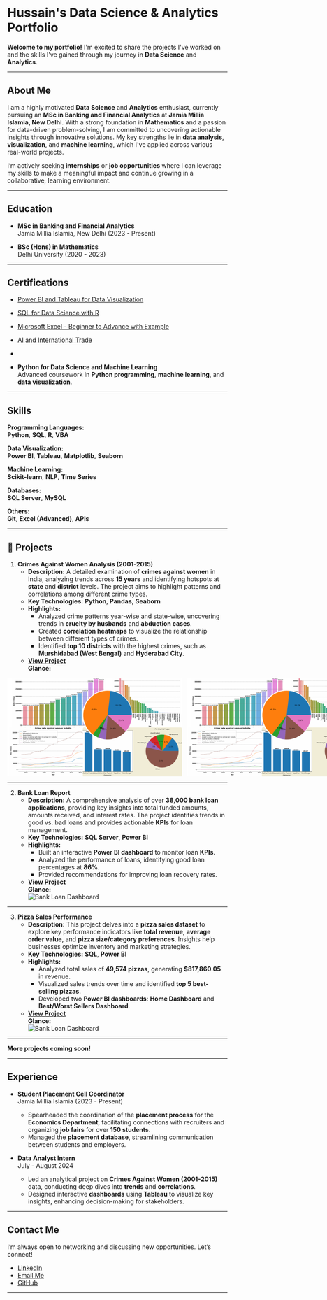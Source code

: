 # Hussain's Data Science & Analytics Portfolio

**Welcome to my portfolio!** I'm excited to share the projects I've worked on and the skills I've gained through my journey in **Data Science** and **Analytics**.

---

## About Me
I am a highly motivated **Data Science** and **Analytics** enthusiast, currently pursuing an **MSc in Banking and Financial Analytics** at **Jamia Millia Islamia, New Delhi**. With a strong foundation in **Mathematics** and a passion for data-driven problem-solving, I am committed to uncovering actionable insights through innovative solutions. My key strengths lie in **data analysis**, **visualization**, and **machine learning**, which I've applied across various real-world projects.

I’m actively seeking **internships** or **job opportunities** where I can leverage my skills to make a meaningful impact and continue growing in a collaborative, learning environment.

---

## Education
- **MSc in Banking and Financial Analytics**  
  Jamia Millia Islamia, New Delhi (2023 - Present)
  
- **BSc (Hons) in Mathematics**  
  Delhi University (2020 - 2023)

---

## Certifications
- [Power BI and Tableau for Data Visualization](https://www.udemy.com/certificate/UC-75ec4235-088e-4f42-b7e6-27bcbae24f6e/?utm_campaign=email&utm_medium=email&utm_source=sendgrid.com)
- [SQL for Data Science with R](https://www.coursera.org/account/accomplishments/records/LNVAC37YC9GY)
- [Microsoft Excel - Beginner to Advance with Example](https://www.udemy.com/certificate/UC-a67b5030-42b6-4a56-ba65-d65b60699708/)
- [AI and International Trade](https://www.udemy.com/certificate/UC-60a59f44-4d0d-4b2a-aff5-ca4a18abf247/)
- []()

- **Python for Data Science and Machine Learning**  
  Advanced coursework in **Python programming**, **machine learning**, and **data visualization**.
---

## Skills
**Programming Languages:**  
**Python**, **SQL**, **R**, **VBA**

**Data Visualization:**  
**Power BI**, **Tableau**, **Matplotlib**, **Seaborn**

**Machine Learning:**  
**Scikit-learn**, **NLP**, **Time Series**

**Databases:**  
**SQL Server**, **MySQL**

**Others:**  
**Git**, **Excel (Advanced)**, **APIs**

---

## 🔬 Projects

1. **Crimes Against Women Analysis (2001-2015)**  
   - **Description:** A detailed examination of **crimes against women** in India, analyzing trends across **15 years** and identifying hotspots at **state** and **district** levels. The project aims to highlight patterns and correlations among different crime types.  
   - **Key Technologies:** **Python**, **Pandas**, **Seaborn**  
   - **Highlights:**  
     - Analyzed crime patterns year-wise and state-wise, uncovering trends in **cruelty by husbands** and **abduction cases**.  
     - Created **correlation heatmaps** to visualize the relationship between different types of crimes.  
     - Identified **top 10 districts** with the highest crimes, such as **Murshidabad (West Bengal)** and **Hyderabad City**.  
   - **[View Project](https://github.com/hussain-data-analyst/DataAnalystPortfolioProjects/tree/main/Crimes%20Against%20Women%20in%20India%3A%20A%2015-Year%20Trend%20Analysis)**  
   **Glance:**  
<div style="display: flex; justify-content: space-between;">
  
<img src="https://github.com/hussain-data-analyst/DataAnalystPortfolioProjects/blob/main/Crimes%20Against%20Women%20in%20India%3A%20A%2015-Year%20Trend%20Analysis/Images/Screenshot%202024-10-06%20202418.png" alt="Bank Loan Dashboard" width="400" style="display:inline-block; margin-right: 10px;"/>

<img src="https://github.com/hussain-data-analyst/DataAnalystPortfolioProjects/blob/main/Crimes%20Against%20Women%20in%20India%3A%20A%2015-Year%20Trend%20Analysis/Images/Screenshot%202024-10-06%20202418.png" alt="Loan KPI Insights" width="400" style="display:inline-block;"/>

</div>

---

2. **Bank Loan Report**  
   - **Description:** A comprehensive analysis of over **38,000 bank loan applications**, providing key insights into total funded amounts, amounts received, and interest rates. The project identifies trends in good vs. bad loans and provides actionable **KPIs** for loan management.  
   - **Key Technologies:** **SQL Server**, **Power BI**  
   - **Highlights:**  
     - Built an interactive **Power BI dashboard** to monitor loan **KPIs**.  
     - Analyzed the performance of loans, identifying good loan percentages at **86%**.  
     - Provided recommendations for improving loan recovery rates.  
   - **[View Project](https://github.com/hussain-data-analyst/DataAnalystPortfolioProjects/tree/main/Proj%232%20-%20Bank%20Loan%20Portfolio%20Assessment)**  
   **Glance:**  
     ![Bank Loan Dashboard](link_to_screenshot_1)
     


---

3. **Pizza Sales Performance**  
   - **Description:** This project delves into a **pizza sales dataset** to explore key performance indicators like **total revenue**, **average order value**, and **pizza size/category preferences**. Insights help businesses optimize inventory and marketing strategies.  
   - **Key Technologies:** **SQL**, **Power BI**  
   - **Highlights:**  
     - Analyzed total sales of **49,574 pizzas**, generating **$817,860.05** in revenue.  
     - Visualized sales trends over time and identified **top 5 best-selling pizzas**.  
     - Developed two **Power BI dashboards**: **Home Dashboard** and **Best/Worst Sellers Dashboard**.  
   - **[View Project](https://github.com/hussain-data-analyst/DataAnalystPortfolioProjects/tree/main/Proj%233%20-%20Pizza%20Sales%20Performance)**  
   **Glance:**  
     ![Bank Loan Dashboard](link_to_screenshot_1)


---

**More projects coming soon!**

---

## Experience
- **Student Placement Cell Coordinator**  
  Jamia Millia Islamia (2023 - Present)  
  - Spearheaded the coordination of the **placement process** for the **Economics Department**, facilitating connections with recruiters and organizing **job fairs** for over **150 students**.
  - Managed the **placement database**, streamlining communication between students and employers.

- **Data Analyst Intern**  
  July - August 2024  
  - Led an analytical project on **Crimes Against Women (2001-2015)** data, conducting deep dives into **trends** and **correlations**.
  - Designed interactive **dashboards** using **Tableau** to visualize key insights, enhancing decision-making for stakeholders.

---

## Contact Me
I’m always open to networking and discussing new opportunities. Let’s connect!  
- [LinkedIn](https://www.linkedin.com/in/hussain-s-149253250?lipi=urn%3Ali%3Apage%3Ad_flagship3_profile_view_base_contact_details%3Bu4XzMIKUS0mzN%2B0FdFCcxQ%3D%3D)  
- [Email Me](mailto:hussain88127@gmail.com)
- [GitHub](#)  
  
---
